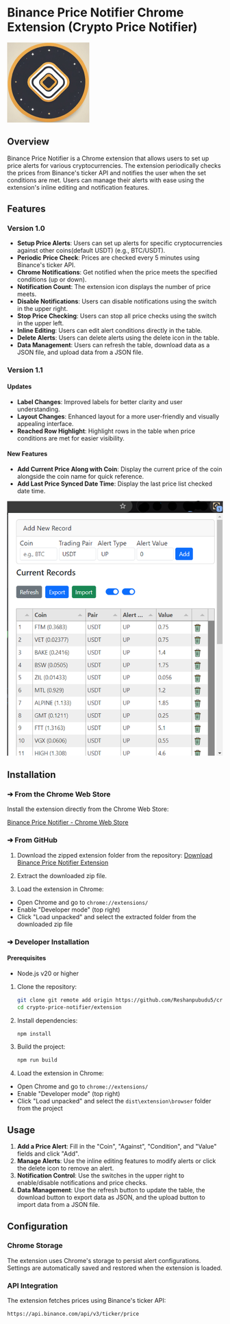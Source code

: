 # Binance Price Notifier Chrome Extension (Crypto Price Notifier)

![Logo](readme%2Flogo.png)

## Overview

Binance Price Notifier is a Chrome extension that allows users to set up price alerts for various cryptocurrencies. The extension periodically checks the prices from Binance's ticker API and notifies the user when the set conditions are met. Users can manage their alerts with ease using the extension's inline editing and notification features.

## Features

### Version 1.0

- **Setup Price Alerts**: Users can set up alerts for specific cryptocurrencies against other coins(default USDT) (e.g., BTC/USDT).
- **Periodic Price Check**: Prices are checked every 5 minutes using Binance's ticker API.
- **Chrome Notifications**: Get notified when the price meets the specified conditions (up or down).
- **Notification Count**: The extension icon displays the number of price meets.
- **Disable Notifications**: Users can disable notifications using the switch in the upper right.
- **Stop Price Checking**: Users can stop all price checks using the switch in the upper left.
- **Inline Editing**: Users can edit alert conditions directly in the table.
- **Delete Alerts**: Users can delete alerts using the delete icon in the table.
- **Data Management**: Users can refresh the table, download data as a JSON file, and upload data from a JSON file.

### Version 1.1

#### Updates

- **Label Changes**: Improved labels for better clarity and user understanding.
- **Layout Changes**: Enhanced layout for a more user-friendly and visually appealing interface.
- **Reached Row Highlight**: Highlight rows in the table when price conditions are met for easier visibility.

#### New Features

- **Add Current Price Along with Coin**: Display the current price of the coin alongside the coin name for quick reference.
- **Add Last Price Synced Date Time**: Display the last price list checked date time.

![1.png](readme%2Fv1.1.png)

## Installation

### ➔ From the Chrome Web Store

Install the extension directly from the Chrome Web Store:

[Binance Price Notifier - Chrome Web Store](https://chrome.google.com/webstore/detail/<extension-id>)

### ➔ From GitHub

1. Download the zipped extension folder from the repository:
   [Download Binance Price Notifier Extension](https://github.com/Reshanpubudu5/crypto-price-notifier/blob/RE-1.1/extension/releases/download/v1.1/crypto-price-notifier-v1.1.zip)

2. Extract the downloaded zip file.

3. Load the extension in Chrome:

- Open Chrome and go to `chrome://extensions/`
- Enable "Developer mode" (top right)
- Click "Load unpacked" and select the extracted folder from the downloaded zip file

### ➔ Developer Installation

#### Prerequisites

- Node.js v20 or higher
1. Clone the repository:
    ```bash
    git clone git remote add origin https://github.com/Reshanpubudu5/crypto-price-notifier.git
    cd crypto-price-notifier/extension
    ```

2. Install dependencies:
    ```bash
    npm install
    ```

3. Build the project:
    ```bash
    npm run build
    ```

4. Load the extension in Chrome:
  - Open Chrome and go to `chrome://extensions/`
  - Enable "Developer mode" (top right)
  - Click "Load unpacked" and select the `dist\extension\browser` folder from the project

## Usage

1. **Add a Price Alert**: Fill in the "Coin", "Against", "Condition", and "Value" fields and click "Add".
2. **Manage Alerts**: Use the inline editing features to modify alerts or click the delete icon to remove an alert.
3. **Notification Control**: Use the switches in the upper right to enable/disable notifications and price checks.
4. **Data Management**: Use the refresh button to update the table, the download button to export data as JSON, and the upload button to import data from a JSON file.

## Configuration

### Chrome Storage

The extension uses Chrome's storage to persist alert configurations. Settings are automatically saved and restored when the extension is loaded.

### API Integration

The extension fetches prices using Binance's ticker API:
```plaintext
https://api.binance.com/api/v3/ticker/price
